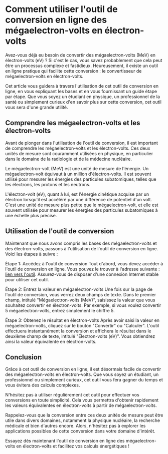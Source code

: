 Comment utiliser l'outil de conversion en ligne des mégaelectron-volts en électron-volts
========================================================================================

Avez-vous déjà eu besoin de convertir des mégaelectron-volts (MeV) en électron-volts (eV) ? Si c'est le cas, vous savez probablement que cela peut être un processus complexe et fastidieux. Heureusement, il existe un outil en ligne pratique qui facilite cette conversion : le convertisseur de mégaelectron-volts en électron-volts.

Cet article vous guidera à travers l'utilisation de cet outil de conversion en ligne, en vous expliquant les bases et en vous fournissant un guide étape par étape. Que vous soyez un étudiant en physique, un professionnel de la santé ou simplement curieux d'en savoir plus sur cette conversion, cet outil vous sera d'une grande utilité.

Comprendre les mégaelectron-volts et les électron-volts
-------------------------------------------------------

Avant de plonger dans l'utilisation de l'outil de conversion, il est important de comprendre les mégaelectron-volts et les électron-volts. Ces deux unités de mesure sont couramment utilisées en physique, en particulier dans le domaine de la radiologie et de la médecine nucléaire.

Le mégaelectron-volt (MeV) est une unité de mesure de l'énergie. Un mégaelectron-volt équivaut à un million d'électron-volts. Il est souvent utilisé pour mesurer les énergies des particules subatomiques, telles que les électrons, les protons et les neutrons.

L'électron-volt (eV), quant à lui, est l'énergie cinétique acquise par un électron lorsqu'il est accéléré par une différence de potentiel d'un volt. C'est une unité de mesure plus petite que le mégaelectron-volt, et elle est souvent utilisée pour mesurer les énergies des particules subatomiques à une échelle plus précise.

Utilisation de l'outil de conversion
------------------------------------

Maintenant que nous avons compris les bases des mégaelectron-volts et des électron-volts, passons à l'utilisation de l'outil de conversion en ligne. Voici les étapes à suivre :

Étape 1: Accédez à l'outil de conversion Tout d'abord, vous devez accéder à l'outil de conversion en ligne. Vous pouvez le trouver à l'adresse suivante : [lien vers l'outil](https://www.onlinecalculatorsfree.com/fr/convert/megaelectron-volts-to-electron-volts.html). Assurez-vous de disposer d'une connexion Internet stable pour utiliser cet outil.

Étape 2: Entrez la valeur en mégaelectron-volts Une fois sur la page de l'outil de conversion, vous verrez deux champs de texte. Dans le premier champ, intitulé "Mégaelectron-volts (MeV)", saisissez la valeur que vous souhaitez convertir en électron-volts. Par exemple, si vous voulez convertir 5 mégaelectron-volts, entrez simplement le chiffre 5.

Étape 3: Obtenez le résultat en électron-volts Après avoir saisi la valeur en mégaelectron-volts, cliquez sur le bouton "Convertir" ou "Calculer". L'outil effectuera instantanément la conversion et affichera le résultat dans le deuxième champ de texte, intitulé "Électron-volts (eV)". Vous obtiendrez ainsi la valeur équivalente en électron-volts.

Conclusion
----------

Grâce à cet outil de conversion en ligne, il est désormais facile de convertir des mégaelectron-volts en électron-volts. Que vous soyez un étudiant, un professionnel ou simplement curieux, cet outil vous fera gagner du temps et vous évitera des calculs complexes.

N'hésitez pas à utiliser régulièrement cet outil pour effectuer vos conversions en toute simplicité. Cela vous permettra d'obtenir rapidement les valeurs équivalentes en électron-volts à partir de mégaelectron-volts.

Rappelez-vous que la conversion entre ces deux unités de mesure peut être utile dans divers domaines, notamment la physique nucléaire, la recherche médicale et bien d'autres encore. Alors, n'hésitez pas à explorer les applications possibles de cette conversion dans votre domaine d'intérêt.

Essayez dès maintenant l'outil de conversion en ligne des mégaelectron-volts en électron-volts et facilitez vos calculs énergétiques !